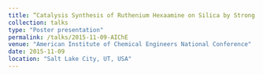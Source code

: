 ```yaml
---
title: “Catalysis Synthesis of Ruthenium Hexaamine on Silica by Strong Electrostatic Adsorption at High Surface Loadings”
collection: talks
type: "Poster presentation"
permalink: /talks/2015-11-09-AIChE
venue: "American Institute of Chemical Engineers National Conference"
date: 2015-11-09
location: "Salt Lake City, UT, USA"
---
```

